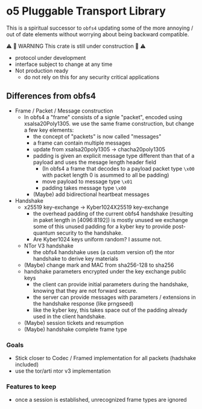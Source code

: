# o5 Pluggable Transport Library

This is a spiritual successor to `obfs4` updating some of the more annoying / out of
date elements without worrying about being backward compatible.


⚠️  🚧 WARNING This crate is still under construction 🚧 ⚠️
- protocol under development
- interface subject to change at any time 
- Not production ready
  - do not rely on this for any security critical applications

## Differences from obfs4

- Frame / Packet / Message construction
  - In obfs4 a "frame" consists of a signle "packet", encoded using xsalsa20Poly1305.
  we use the same frame construction, but change a few key elements:
    - the concept of "packets" is now called "messages"
    - a frame can contain multiple messages
    - update from xsalsa20poly1305 -> chacha20poly1305
    - padding is given an explicit message type different than that of a payload and uses the mesage length header field
      - (In obfs4 a frame that decodes to a payload packet type `\x00` with packet length 0 is asummed to all be padding)
      - move payload to message type `\x01`
      - padding takes message type `\x00`
    - (Maybe) add bidirectional heartbeat messages
- Handshake
  - x25519 key-exchange -> Kyber1024X25519 key-exchange
    - the overhead padding of the current obfs4 handshake (resulting in paket length in [4096:8192]) is mostly unused
    we exchange some of this unused padding for a kyber key to provide post-quantum security to the handshake.
    - Are Kyber1024 keys uniform random? I assume not.
  - NTor V3 handshake
    - the obfs4 handshake uses (a custom version of) the ntor handshake to derive key materials
  - (Maybe) change mark and MAC from sha256-128 to sha256
  - handshake parameters encrypted under the key exchange public keys
    - the client can provide initial parameters during the handshake, knowing that they are not forward secure.
    - the server can provide messages with parameters / extensions in the handshake response (like prngseed)
    - like the kyber key, this takes space out of the padding already used in the client handshake.
  - (Maybe) session tickets and resumption
  - (Maybe) handshake complete frame type

### Goals
* Stick closer to Codec / Framed implementation for all packets (hadshake included)
* use the tor/arti ntor v3 implementation

### Features to keep
- once a session is established, unrecognized frame types are ignored

